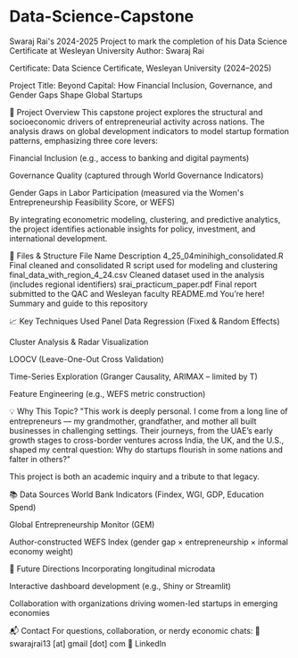 # Data-Science-Capstone
Swaraj Rai's 2024-2025 Project to mark the completion of his Data Science Certificate at Wesleyan University
Author: Swaraj Rai

Certificate: Data Science Certificate, Wesleyan University (2024–2025)

Project Title: Beyond Capital: How Financial Inclusion, Governance, and Gender Gaps Shape Global Startups

🧠 Project Overview
This capstone project explores the structural and socioeconomic drivers of entrepreneurial activity across nations. The analysis draws on global development indicators to model startup formation patterns, emphasizing three core levers:

Financial Inclusion (e.g., access to banking and digital payments)

Governance Quality (captured through World Governance Indicators)

Gender Gaps in Labor Participation (measured via the Women's Entrepreneurship Feasibility Score, or WEFS)

By integrating econometric modeling, clustering, and predictive analytics, the project identifies actionable insights for policy, investment, and international development.

📂 Files & Structure
File Name	Description
4_25_04minihigh_consolidated.R	Final cleaned and consolidated R script used for modeling and clustering
final_data_with_region_4_24.csv	Cleaned dataset used in the analysis (includes regional identifiers)
srai_practicum_paper.pdf	Final report submitted to the QAC and Wesleyan faculty
README.md	You’re here! Summary and guide to this repository

📈 Key Techniques Used
Panel Data Regression (Fixed & Random Effects)

Cluster Analysis & Radar Visualization

LOOCV (Leave-One-Out Cross Validation)

Time-Series Exploration (Granger Causality, ARIMAX – limited by T)

Feature Engineering (e.g., WEFS metric construction)

💡 Why This Topic?
"This work is deeply personal. I come from a long line of entrepreneurs — my grandmother, grandfather, and mother all built businesses in challenging settings. Their journeys, from the UAE’s early growth stages to cross-border ventures across India, the UK, and the U.S., shaped my central question: Why do startups flourish in some nations and falter in others?"

This project is both an academic inquiry and a tribute to that legacy.

📚 Data Sources
World Bank Indicators (Findex, WGI, GDP, Education Spend)

Global Entrepreneurship Monitor (GEM)

Author-constructed WEFS Index (gender gap × entrepreneurship × informal economy weight)

📌 Future Directions
Incorporating longitudinal microdata

Interactive dashboard development (e.g., Shiny or Streamlit)

Collaboration with organizations driving women-led startups in emerging economies

📬 Contact
For questions, collaboration, or nerdy economic chats:
📧 swarajrai13 [at] gmail [dot] com
🔗 LinkedIn

